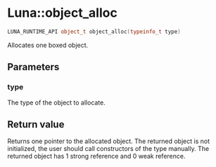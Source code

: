 # Luna::object_alloc

```c++
LUNA_RUNTIME_API object_t object_alloc(typeinfo_t type)
```

Allocates one boxed object. 



## Parameters
### type
The type of the object to allocate. 

## Return value
Returns one pointer to the allocated object. The returned object is not initialized, the user should call constructors of the type manually. The returned object has 1 strong reference and 0 weak reference. 

